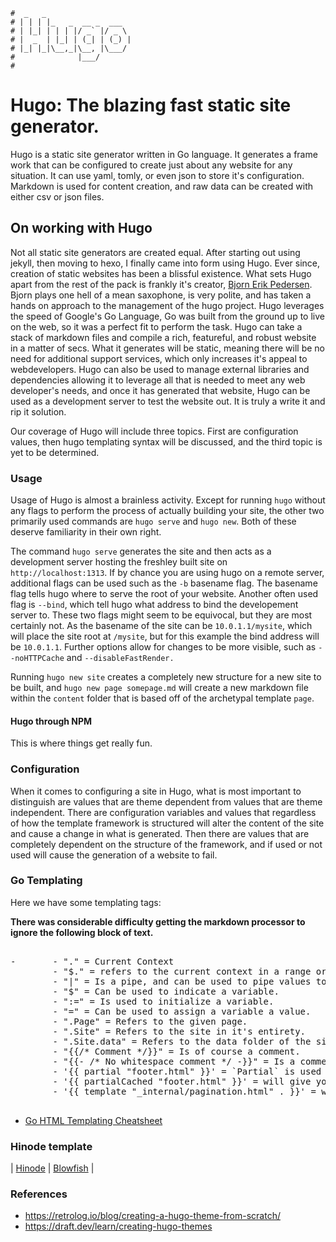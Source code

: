 ```text
#  _   _
# | | | |_   _  __ _  ___
# | |_| | | | |/ _` |/ _ \
# |  _  | |_| | (_| | (_) |
# |_| |_|\__,_|\__, |\___/
#              |___/
#
```

Hugo: The blazing fast static site generator.
==============================================

Hugo is a static site generator written in Go language. It generates a frame work that can be configured to
create just about any website for any situation. It can use yaml, tomly, or even json to store it's
configuration. Markdown is used for content creation, and raw data can be created with either csv or json
files.

On working with Hugo
---------------------

Not all static site generators are created equal. After starting out using jekyll, then moving to hexo, I
finally came into form using Hugo. Ever since, creation of static websites has been a blissful existence. What
sets Hugo apart from the rest of the pack is frankly it's creator, [Bjorn Erik Pedersen](https://github.com/bep). 
Bjorn plays one hell of a mean saxophone, is very polite, and has taken a hands on approach to the management
of the hugo project. Hugo leverages the speed of Google's Go Language, Go was built from the ground up to live
on the web, so it was a perfect fit to perform the task. Hugo can take a stack of markdown files and compile a rich,
featureful, and robust website in a matter of secs. What it generates will be static, meaning there will be no
need for additional support services, which only increases it's appeal to webdevelopers. Hugo can also be used
to manage external libraries and dependencies allowing it to leverage all that is needed to meet any web
developer's needs, and once it has generated that website, Hugo can be used as a development server to test
the website out. It is truly a write it and rip it solution. 

Our coverage of Hugo will include three topics. First are configuration values, then hugo templating syntax
will be discussed, and the third topic is yet to be determined.

### Usage

Usage of Hugo is almost a brainless activity. Except for running `hugo` without any flags to perform the
process of actually building your site, the other two primarily used commands are `hugo serve` and `hugo new`.
Both of these deserve familiarity in their own right. 

The command `hugo serve` generates the site and then acts as a development server hosting the freshley built
site on `http://localhost:1313`. If by chance you are using hugo on a remote server, additional flags can be
used such as the `-b` basename flag. The basename flag tells hugo where to serve the root of your website.
Another often used flag is `--bind`, which tell hugo what address to bind the developement server to. These
two flags might seem to be equivocal, but they are most certainly not. As the basename of the site can be
`10.0.1.1/mysite`, which will place the site root at `/mysite`, but for this example the bind address will be
`10.0.1.1`. Further options allow for changes to be more visible, such as `--noHTTPCache` and
`--disableFastRender.`

Running `hugo new site` creates a completely new structure for a new site to be built, and `hugo new page
somepage.md` will create a new markdown file within the `content` folder that is based off of the archetypal
template `page`.

#### Hugo through NPM

This is where things get really fun. 

### Configuration

When it comes to configuring a site in Hugo, what is most important to distinguish are values that are
theme dependent from values that are theme independent. There are configuration variables and values that
regardless of how the template framework is structured will alter the content of the site and cause a change
in what is generated. Then there are values that are completely dependent on the structure of the framework,
and if used or not used will cause the generation of a website to fail.

### Go Templating

Here we have some templating tags:

__There was considerable difficulty getting the markdown processor to ignore the following block of text.__

<pre>

-       - "." = Current Context
        - "$." = refers to the current context in a range or code block.
        - "|" = Is a pipe, and can be used to pipe values to functions or methods.
        - "$" = Can be used to indicate a variable.
        - ":=" = Is used to initialize a variable.
        - "=" = Can be used to assign a variable a value.
        - ".Page" = Refers to the given page.
        - ".Site" = Refers to the site in it's entirety.
        - ".Site.data" = Refers to the data folder of the site.
        - "{{/* Comment */}}" = Is of course a comment.
        - "{{- /* No whitespace comment */ -}}" = Is a comment without whitespaces.
        - '{{ partial "footer.html" }}' = `Partial` is used to access the theme's partials
        - '{{ partialCached "footer.html" }}' = will give you access to a cached partial
        - '{{ template "_internal/pagination.html" . }}' = will allow you to access hugo's built in tempaltes.

</pre>

- [Go HTML Templating Cheatsheet](go_html_template_cheatsheet)

### Hinode template

| [Hinode](hinode) | [Blowfish](blowfish) |

### References

- https://retrolog.io/blog/creating-a-hugo-theme-from-scratch/
- https://draft.dev/learn/creating-hugo-themes
